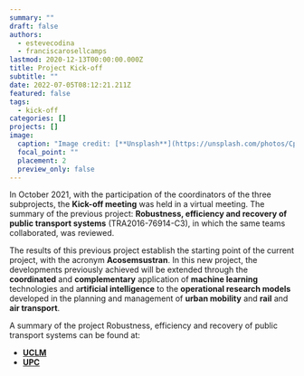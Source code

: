 ```yaml
---
summary: ""
draft: false
authors:
  - estevecodina
  - franciscarosellcamps
lastmod: 2020-12-13T00:00:00.000Z
title: Project Kick-off
subtitle: ""
date: 2022-07-05T08:12:21.211Z
featured: false
tags:
  - kick-off
categories: []
projects: []
image:
  caption: "Image credit: [**Unsplash**](https://unsplash.com/photos/CpkOjOcXdUY)"
  focal_point: ""
  placement: 2
  preview_only: false
---
```

In October 2021, with the participation of the coordinators of the three subprojects, the **Kick-off meeting** was held in a virtual meeting. The summary of the previous project: **Robustness, efficiency and recovery of public transport systems** (TRA2016-76914-C3), in which the same teams collaborated, was reviewed.


The results of this previous project establish the starting point of the current project, with the acronym **Acosemsustran**. In this new project, the developments previously achieved will be extended through the **coordinated** and **complementary** application of **machine learning** technologies and a**rtificial intelligence** to the **operational research models** developed in the planning and management of **urban mobility** and **rail** and **air transport**.


A summary of the project Robustness, efficiency and recovery of public transport systems can be found at:

* [**UCLM** ](https://blog.uclm.es/grupomat/investigacion/) 
* **[UPC](https://futur.upc.edu/19380141)**